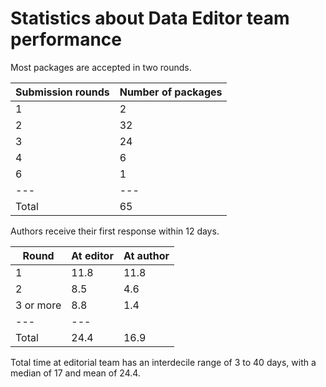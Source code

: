 
# Statistics about Data Editor team performance

Most packages are accepted in two rounds.

| Submission rounds | Number of packages |
|---|---|
| 1 | 2 |
| 2 | 32 |
| 3 | 24 |
| 4 | 6 |
| 6 | 1 |
|---|---|
| Total | 65 | 

Authors receive their first response within 12 days.

| Round | At editor | At author |
|---|---|---|
| 1 | 11.8 | 11.8 |
| 2 | 8.5 | 4.6 |
| 3 or more | 8.8 | 1.4 |
|---|---|
| Total | 24.4 | 16.9 |

Total time at editorial team has an interdecile range of 3 to 40 days, with a median of 17 and mean of 24.4.